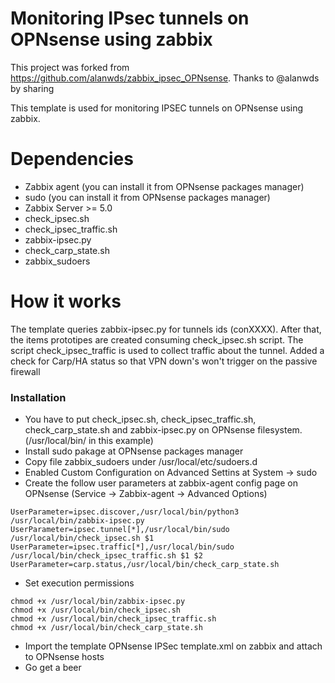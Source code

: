 # Monitoring IPsec tunnels on OPNsense using zabbix

This project was forked from https://github.com/alanwds/zabbix_ipsec_OPNsense. Thanks to @alanwds by sharing 

This template is used for monitoring IPSEC tunnels on OPNsense using zabbix.

# Dependencies

- Zabbix agent (you can install it from OPNsense packages manager)
- sudo (you can install it from OPNsense packages manager)
- Zabbix Server >= 5.0
- check_ipsec.sh
- check_ipsec_traffic.sh
- zabbix-ipsec.py
- check_carp_state.sh
- zabbix_sudoers

# How it works

The template queries zabbix-ipsec.py for tunnels ids (conXXXX). After that, the items prototipes are created consuming check_ipsec.sh script. The script check_ipsec_traffic is used to collect traffic about the tunnel. Added a check for Carp/HA status so that VPN down's won't trigger on the passive firewall

### Installation

- You have to put check_ipsec.sh, check_ipsec_traffic.sh, check_carp_state.sh and zabbix-ipsec.py on OPNsense filesystem. (/usr/local/bin/ in this example)
- Install sudo pakage at OPNsense packages manager
- Copy file zabbix_sudoers under /usr/local/etc/sudoers.d
- Enabled Custom Configuration on Advanced Settins at System -> sudo
- Create the follow user parameters at zabbix-agent config page on OPNsense (Service -> Zabbix-agent -> Advanced Options)
```
UserParameter=ipsec.discover,/usr/local/bin/python3 /usr/local/bin/zabbix-ipsec.py
UserParameter=ipsec.tunnel[*],/usr/local/bin/sudo /usr/local/bin/check_ipsec.sh $1
UserParameter=ipsec.traffic[*],/usr/local/bin/sudo /usr/local/bin/check_ipsec_traffic.sh $1 $2
UserParameter=carp.status,/usr/local/bin/check_carp_state.sh
```
- Set execution permissions
```
chmod +x /usr/local/bin/zabbix-ipsec.py
chmod +x /usr/local/bin/check_ipsec.sh 
chmod +x /usr/local/bin/check_ipsec_traffic.sh
chmod +x /usr/local/bin/check_carp_state.sh
``` 
- Import the template OPNsense IPSec template.xml on zabbix and attach to OPNsense hosts
- Go get a beer
